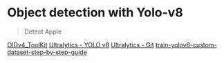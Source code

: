 Object detection with Yolo-v8
==============================

> Detect Apple

[OIDv4_ToolKit](https://github.com/EscVM/OIDv4_ToolKit)
[Ultralytics - YOLO v8](https://docs.ultralytics.com/quickstart/)
[Ultralytics - Git](https://github.com/ultralytics/ultralytics?tab=readme-ov-file)
[train-yolov8-custom-dataset-step-by-step-guide](https://github.com/computervisioneng/train-yolov8-custom-dataset-step-by-step-guide/tree/master)